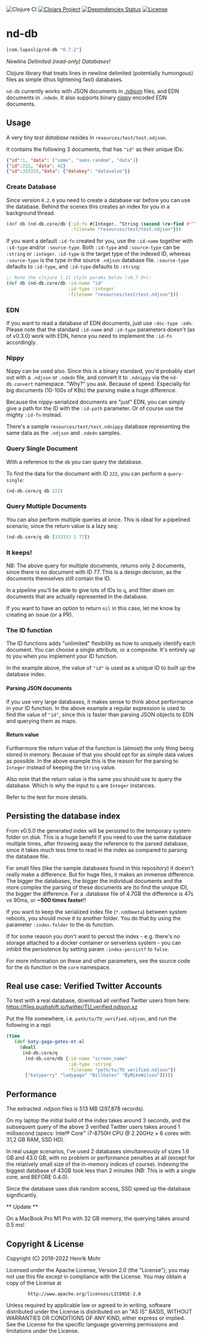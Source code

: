 ![Clojure CI](https://github.com/luposlip/nd-db/workflows/Clojure%20CI/badge.svg?branch=master) [![Clojars Project](https://img.shields.io/clojars/v/com.luposlip/nd-db.svg)](https://clojars.org/com.luposlip/nd-db) [![Dependencies Status](https://versions.deps.co/luposlip/nd-db/status.svg)](https://versions.deps.co/luposlip/nd-db) [![License](https://img.shields.io/badge/License-Apache%202.0-blue.svg)](https://opensource.org/licenses/Apache-2.0)

# nd-db

```clojure
[com.luposlip/nd-db "0.7.2"]
```

_Newline Delimited (read-only) Databases!_

Clojure library that treats lines in newline delimited (potentially humongous) files as simple (thus lightening fast) databases.

`nd-db` currently works with JSON documents in [.ndjson](http://ndjson.org/) files, and EDN documents in `.ndedn`. It also supports binary [nippy](https://github.com/ptaoussanis/nippy) encoded EDN documents.

## Usage

A very tiny *test database* resides in `resources/test/test.ndjson`.

It contains the following 3 documents, that has `"id"` as their unique IDs:

```json
{"id":1, "data": ["some", "semi-random", "data"]}
{"id":222, "data": 42}
{"id":333333,"data": {"datakey": "datavalue"}}
```

### Create Database

Since version `0.2.0` you need to create a database var before you can use the
database. Behind the scenes this creates an index for you in a background thread.

```clojure
(def db (nd-db.core/db {:id-fn #(Integer. ^String (second (re-find #"^\{\"id\":(\d+)" %))))
                        :filename "resources/test/test.ndjson"}))
```

If you want a default `:id-fn` created for you, use the `:id-name` together with `:id-type` and/or `:source-type`. Both `:id-type` and `:source-type` can be `:string` or `:integer`. `:id-type` is the target type of the indexed ID, whereas `:source-type` is the type in the source `.ndjson` database file. `:source-type` defaults to `:id-type`, and `:id-type` defaults to `:string`:

```clojure
;; Note the clojure 1.11 style params below (v0.7.0+):
(def db (nd-db.core/db :id-name "id"
                       :id-type :integer
                       :filename "resources/test/test.ndjson"}))
```

### EDN

If you want to read a database of EDN documents, just use `:doc-type :edn`. Please note that the standard `:id-name` and `:id-type` parameters doesn't (as of v0.3.0) work with EDN, hence you need to implement the `:id-fn` accordingly.

### Nippy

Nippy can be used also. Since this is a binary standard, you'd probably start out with a `.ndjson` or `.ndedn` file, and convert it to `.ndnippy` via the `nd-db.convert` namespace. "Why?" you ask. Because of speed. Especially for big documents (10-100s of KBs) the parsing make a huge difference.

Because the nippy-serialized documents are "just" EDN, you can simply give a path for the ID with the `:id-path` parameter. Or of course use the mighty `:id-fn` instead.

There's a sample `resources/test/test.ndnippy` database representing the same data as the `.ndjson` and `.ndedn` samples.

### Query Single Document

With a reference to the `db` you can query the database.

To find the data for the document with ID `222`, you can perform a `query-single`:

```clojure
(nd-db.core/q db 222)
```

### Query Multiple Documents

You can also perform multiple queries at once. This is ideal for a pipelined scenario,
since the return value is a lazy seq:

```clojure
(nd-db.core/q db [333333 1 77])
```

### It keeps!

NB: The above query for multiple documents, returns only 2 documents, since there is
no document with ID 77. This is a design decision, as the documents themselves still
contain the ID.

In a pipeline you'll be able to give lots of IDs to `q`, and filter down on documents
that are actually represented in the database.

If you want to have an option to return `nil` in this case, let me know by
creating an issue (or a PR).

### The ID function

The ID functions adds "unlimited" flexibility as how to uniquely identify each
document. You can choose a single attribute, or a composite. It's entirely up to
you when you implement your ID function.

In the example above, the value of `"id"` is used as a unique ID to
built up the database index.

#### Parsing JSON documents

If you use very large databases, it makes sense to think about performance in
your ID function. In the above example a regular expression is used to find
the value of `"id"`, since this is faster than parsing JSON objects to EDN and
querying them as maps.

#### Return value

Furthermore the return value of the function is (almost) the only thing being
stored in memory. Because of that you should opt for as simple data values
as possible. In the above example this is the reason for the parsing to `Integer`
instead of keeping the `String` value.

Also note that the return value is the same you should use to query the
database. Which is why the input to `q` are `Integer` instances.

Refer to the test for more details.

## Persisting the database index

From v0.5.0 the generated index will be persisted to the temporary system folder on disk.
This is a huge benefit if you need to use the same database multiple times, after throwing
away the reference to the parsed database, since it takes much less time to read in the index
as compared to parsing the database file.

For small files (like the sample databases found in this repository) it doesn't really make a difference.
But for huge files, it makes an immense difference. The bigger the databases, the bigger the individual
documents and the more complex the parsing of these documents are (to find the unique ID), the bigger
the difference. For a .database file of 4.7GB the difference is 47s vs 90ms, or **~500 times faster**!!

If you want to keep the serialized index file (`*.nddbmeta`) between system reboots, you should move it
to another folder. You do that by using the parameter `:index-folder` to the `db` function.

If for some reason you don't want to persist the index - e.g. there's no storage attached to a docker
container or serverless system - you can inhibit the persistence by setting param `:index-persist?`
to `false`.

For more information on these and other parameters, see the source code for the `db` function in the
`core` namespace.

## Real use case: Verified Twitter Accounts

To test with a real database, download all verified Twitter users from here:
https://files.pushshift.io/twitter/TU_verified.ndjson.xz

Put the file somewhere, i.e. `path/to/TU_verified.ndjson`, and run the
following in a repl:

```clojure
(time
   (def katy-gaga-gates-et-al
     (doall
      (nd-db.core/q
       (nd-db.core/db {:id-name "screen_name"
	                   :id-type :string
                       :filename "path/to/TU_verified.ndjson"})
       ["katyperry" "ladygaga" "BillGates" "ByMikeWilson"]))))
```

## Performance

The extracted .ndjson files is 513 MB (297,878 records).

On my laptop the initial build of the index takes around 3 seconds, and the subsequent
query of the above 3 verified Twitter users takes around 1 millisecond
(specs: Intel® Core™ i7-8750H CPU @ 2.20GHz × 6 cores with 31,2 GB RAM, SSD HD).

In real usage scenarios, I've used 2 databases simultaneously of sizes 1.6 GB and
43.0 GB, with no problem or performance penalties at all (except for the relatively small
size of the in-memory indices of course). Indexing the biggest database of 43GB took less
than 2 minutes (NB: This is with a single core, and BEFORE 0.4.0).

Since the database uses disk random access, SSD speed up the database significantly.

** Update **

On a MacBook Pro M1 Pro with 32 GB memory, the querying takes around 0.5 ms!


## Copyright & License

Copyright (C) 2019-2022 Henrik Mohr

Licensed under the Apache License, Version 2.0 (the "License");
you may not use this file except in compliance with the License.
You may obtain a copy of the License at

            http://www.apache.org/licenses/LICENSE-2.0

Unless required by applicable law or agreed to in writing, software
distributed under the License is distributed on an "AS IS" BASIS,
WITHOUT WARRANTIES OR CONDITIONS OF ANY KIND, either express or implied.
See the License for the specific language governing permissions and
limitations under the License.
